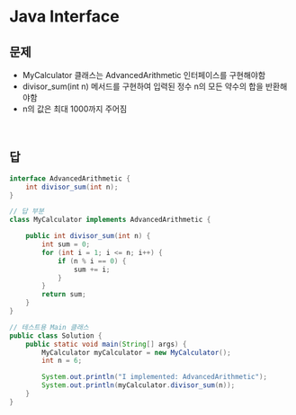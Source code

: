 # Java Interface

## 문제

* MyCalculator 클래스는 AdvancedArithmetic 인터페이스를 구현해야함
* divisor_sum(int n) 메서드를 구현하여 입력된 정수 n의 모든 약수의 합을 반환해야함
* n의 값은 최대 1000까지 주어짐

<br>

## 답

```java
interface AdvancedArithmetic {
    int divisor_sum(int n);
}

// 답 부분
class MyCalculator implements AdvancedArithmetic {

    public int divisor_sum(int n) {
        int sum = 0;
        for (int i = 1; i <= n; i++) {
            if (n % i == 0) {
                sum += i;
            }
        }
        return sum;
    }
}

// 테스트용 Main 클래스
public class Solution {
    public static void main(String[] args) {
        MyCalculator myCalculator = new MyCalculator();
        int n = 6; 

        System.out.println("I implemented: AdvancedArithmetic");
        System.out.println(myCalculator.divisor_sum(n)); 
    }
}
```